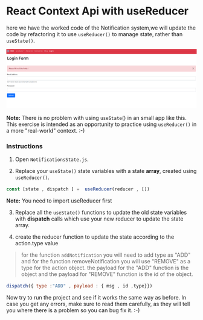 
# React Context Api with useReducer

  

here we have the worked code of  the Notification system,we will update the code by refactoring it to use `useReducer()` to manage state, rather than `useState()`.

![Notification example](./Notification.png)
  

**Note:** There is no problem with using `useState`() in an small app like this. This exercise is intended as an opportunity to practice using `useReducer()` in a more "real-world" context. :-)

  

### Instructions

  

1. Open `NotificationsState.js`.

  

2. Replace your `useState()` state variables with a state **array**, created using `useReducer()`.

  ```js
  const [state , dispatch ] =  useReducer(reducer , []) 

  ```

**Note:** You need to import useReducer first

  

3. Replace all the `useState()` functions to update the old state variables with **dispatch** calls which use your new reducer to update the state array.

  
4. create the reducer function to update the state according  to the action.type value
> for the function `addNotification` you will need to add type as "ADD" and for the function removeNotification you will use "REMOVE" as a type for the action object. the payload for the "ADD" function is the object and the payload for "REMOVE" function is the id of the object.
```js 
dispatch({ type :"ADD" , payload : { msg , id ,type}})
```


 
  

Now try to run the project and see if it works the same way as before. In case you get any errors, make sure to read them carefully, as they will tell you where there is a problem so you can bug fix it. :-)